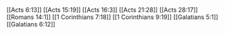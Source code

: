[[Acts 6:13]]
[[Acts 15:19]]
[[Acts 16:3]]
[[Acts 21:28]]
[[Acts 28:17]]
[[Romans 14:1]]
[[1 Corinthians 7:18]]
[[1 Corinthians 9:19]]
[[Galatians 5:1]]
[[Galatians 6:12]]
